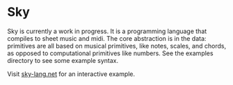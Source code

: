# Sky

Sky is currently a work in progress. It is a programming language that compiles to sheet music and midi. The core abstraction is in the data: primitives are all based on musical primitives, like notes, scales, and chords, as opposed to computational primitives like numbers. See the examples directory to see some example syntax.


Visit [sky-lang.net](https://sky-lang.net) for an interactive example.
